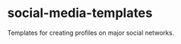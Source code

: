 social-media-templates
======================

Templates for creating profiles on major social networks.
